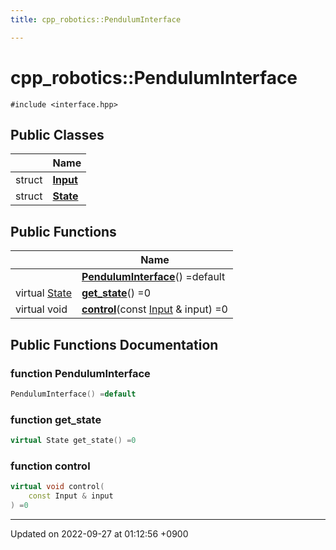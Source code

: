 ```yaml
---
title: cpp_robotics::PendulumInterface

---
```


# cpp_robotics::PendulumInterface






`#include <interface.hpp>`

## Public Classes

|                | Name           |
| -------------- | -------------- |
| struct | **[Input](/cpp_robotics/doxybook/Classes/structcpp__robotics_1_1PendulumInterface_1_1Input/)**  |
| struct | **[State](/cpp_robotics/doxybook/Classes/structcpp__robotics_1_1PendulumInterface_1_1State/)**  |

## Public Functions

|                | Name           |
| -------------- | -------------- |
| | **[PendulumInterface](/cpp_robotics/doxybook/Classes/classcpp__robotics_1_1PendulumInterface/#function-penduluminterface)**() =default |
| virtual [State](/cpp_robotics/doxybook/Classes/structcpp__robotics_1_1PendulumInterface_1_1State/) | **[get_state](/cpp_robotics/doxybook/Classes/classcpp__robotics_1_1PendulumInterface/#function-get-state)**() =0 |
| virtual void | **[control](/cpp_robotics/doxybook/Classes/classcpp__robotics_1_1PendulumInterface/#function-control)**(const [Input](/cpp_robotics/doxybook/Classes/structcpp__robotics_1_1PendulumInterface_1_1Input/) & input) =0 |

## Public Functions Documentation

### function PendulumInterface

```cpp
PendulumInterface() =default
```


### function get_state

```cpp
virtual State get_state() =0
```


### function control

```cpp
virtual void control(
    const Input & input
) =0
```


-------------------------------

Updated on 2022-09-27 at 01:12:56 +0900